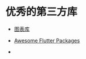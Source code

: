 #  优秀的第三方库

- [图表库](https://github.com/google/charts)

- [Awesome Flutter Packages](https://github.com/leisim/awesome-flutter-packages)
- 

